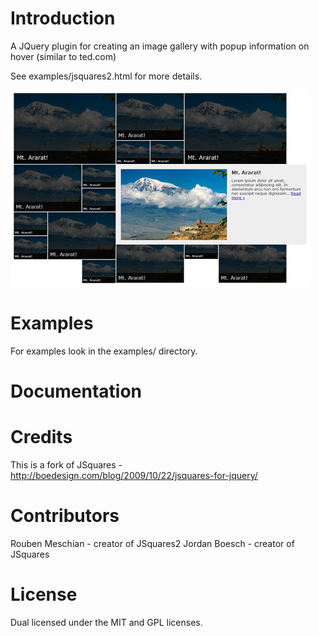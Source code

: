 Introduction
============

A JQuery plugin for creating an image gallery with popup information on hover (similar to ted.com)

See examples/jsquares2.html for more details.

![](https://github.com/rmeschian/jsquares2/blob/master/examples/screenshot.jpg) 

Examples
========

For examples look in the examples/ directory.

Documentation
=============

Credits
=======

This is a fork of JSquares - http://boedesign.com/blog/2009/10/22/jsquares-for-jquery/

Contributors
============

Rouben Meschian - creator of JSquares2
Jordan Boesch   - creator of JSquares

License
=======

Dual licensed under the MIT and GPL licenses.